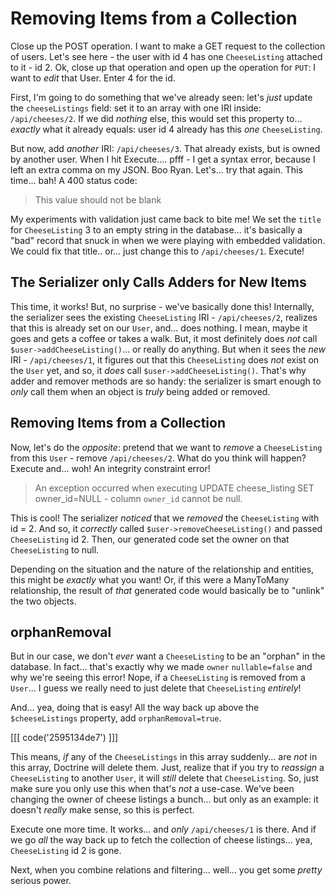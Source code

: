 # Removing Items from a Collection

Close up the POST operation. I want to make a GET request to the collection of users.
Let's see here - the user with id 4 has one `CheeseListing` attached to it - id 2.
Ok, close up that operation and open up the operation for `PUT`: I want to *edit*
that User. Enter 4 for the id.

First, I'm going to do something that we've already seen: let's *just* update the
`cheeseListings` field: set it to an array with one IRI inside: `/api/cheeses/2`.
If we did *nothing* else, this would set this property to... *exactly* what
it already equals: user id 4 already has this *one* `CheeseListing`.

But now, add *another* IRI: `/api/cheeses/3`. That already exists, but is owned
by another user. When I hit Execute.... pfff - I get a syntax error, because I left
an extra comma on my JSON. Boo Ryan. Let's... try that again. This time... bah! A
400 status code:

> This value should not be blank

My experiments with validation just came back to bite me! We set the `title` for
`CheeseListing` 3 to an empty string in the database... it's basically a "bad"
record that snuck in when we were playing with embedded validation. We could fix
that title.. or... just change this to `/api/cheeses/1`. Execute!

## The Serializer only Calls Adders for New Items

This time, it works! But, no surprise - we've basically done this! Internally,
the serializer sees the existing `CheeseListing` IRI - `/api/cheeses/2`, realizes
that this is already set on our `User`, and... does nothing. I mean, maybe it goes
and gets a coffee or takes a walk. But, it most definitely does *not* call
`$user->addCheeseListing()`... or really do anything. But when it sees the *new*
IRI - `/api/cheeses/1`, it figures out that this `CheeseListing` does *not* exist
on the `User` yet, and so, it *does* call `$user->addCheeseListing()`. That's why
adder and remover methods are so handy: the serializer is smart enough to *only*
call them when an object is *truly* being added or removed.

## Removing Items from a Collection

Now, let's do the *opposite*: pretend that we want to *remove* a `CheeseListing`
from this `User` - remove `/api/cheeses/2`. What do you think will happen? Execute
and... woh! An integrity constraint error!

> An exception occurred when executing UPDATE cheese_listing SET owner_id=NULL -
> column `owner_id` cannot be null.

This is cool! The serializer *noticed* that we *removed* the `CheeseListing` with
id = 2. And so, it *correctly* called `$user->removeCheeseListing()` and passed
`CheeseListing` id 2. Then, our generated code set the owner on that `CheeseListing`
to null.

Depending on the situation and the nature of the relationship and entities, this
might be *exactly* what you want! Or, if this were a ManyToMany relationship,
the result of *that* generated code would basically be to "unlink" the two objects.

## orphanRemoval

But in our case, we don't *ever* want a `CheeseListing` to be an "orphan" in
the database. In fact... that's exactly why we made `owner` `nullable=false` and
why we're seeing this error! Nope, if a `CheeseListing` is removed from a `User`...
I guess we really need to just delete that `CheeseListing` *entirely*!

And... yea, doing that is easy! All the way back up above the `$cheeseListings`
property, add `orphanRemoval=true`.

[[[ code('2595134de7') ]]]

This means, *if* any of the `CheeseListings` in this array suddenly... are *not*
in this array, Doctrine will delete them. Just, realize that if you try to
*reassign* a `CheeseListing` to another `User`, it will *still* delete that
`CheeseListing`. So, just make sure you only use this when that's *not* a use-case.
We've been changing the owner of cheese listings a bunch... but only as an example:
it doesn't *really* make sense, so this is perfect.

Execute one more time. It works... and *only* `/api/cheeses/1` is there. And if
we go *all* the way back up to fetch the collection of cheese listings... yea,
`CheeseListing` id 2 is gone.

Next, when you combine relations and filtering... well... you get some *pretty*
serious power.
